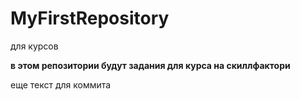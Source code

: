 # MyFirstRepository
для курсов

**в этом репозитории будут задания для курса на скиллфактори**

еще текст для коммита